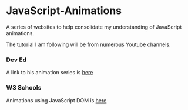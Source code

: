 # JavaScript-Animations

A series of websites to help consolidate my understanding of JavaScript animations.

The tutorial I am following will be from numerous Youtube channels.

### Dev Ed

A link to his animation series is [here](https://www.youtube.com/watch?v=HlCzCq46YTk&list=PLDyQo7g0_nsXEOxGlAgccV8fu-cHZnI5B&index=7)

### W3 Schools

Animations using JavaScript DOM is [here](https://www.w3schools.com/js/js_htmldom_animate.asp)
